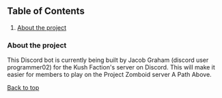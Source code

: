 <a id="readme-top"></a>

<!-- TABLE OF CONTENTS -->
<section>
    <h1>Table of Contents</h1>
    <article>
        <ol>
            <li><a href="#about-the-project" title="A link to view information about why this bot is being built">About the project</a></li>
        </ol>
    </article>
</section>

<section>
    <article>
        <!-- ABOUT THE PROJECT -->
        <h3 id="about-the-project">About the project</h3>
        <p>
            This Discord bot is currently being built by Jacob Graham (discord user programmer02) for the Kush Faction's server on Discord. This will make it easier for members to play on the Project Zomboid server A Path Above.
        </p>
        <p><a href="#readme-top">Back to top</a></p>
    </article>
</section>
